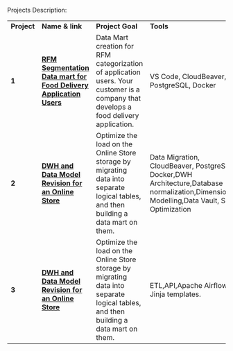 Projects Description:

<table>
<tr>
<td><b>Project</b></td>
<td><b>Name & link</b></td>
<td><b>Project Goal</b></td>
<td><b>Tools</b></td>
<tr>

<td><b>1</b></td>
<td><a href="https://github.com/TIERESAID/DATA-ENGINEER/tree/main/de-project-sprint-1" target="_blank"><b>RFM Segmentation Data mart for Food Delivery Application Users</b></a></td>
<td>Data Mart creation for RFM categorization of application users. Your customer is a company that develops a food delivery application.</td>
<td>VS Code, CloudBeaver, PostgreSQL, Docker</td>
<tr>

<td><b>2</b></td>
<td><a href="https://github.com/TIERESAID/DATA-ENGINEER/tree/main/de-project-sprint-2" target="_blank"><b>DWH and Data Model Revision for an Online Store</b></a></td>
<td>Optimize the load on the Online Store storage  by migrating data into separate logical tables, and then building a data mart on them. </td>
<td>Data Migration, CloudBeaver, PostgreSQL, Docker,DWH Architecture,Database normalization,Dimensionnal Modelling,Data Vault, SQL Optimization
 </td>
<tr>
 
<td><b>3</b></td>
<td><a href="https://github.com/TIERESAID/DATA-ENGINEER/tree/main/de-project-sprint-2" target="_blank"><b>DWH and Data Model Revision for an Online Store</b></a></td>
<td>Optimize the load on the Online Store storage  by migrating data into separate logical tables, and then building a data mart on them. </td>
<td>ETL,API,Apache Airflow, Jinja templates.
 </td>
<tr>
